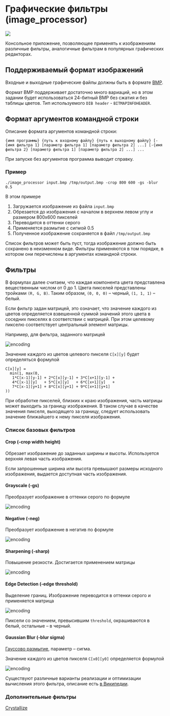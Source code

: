 # Графические фильтры (image_processor)

![](icon.bmp)

Консольное приложение,
позволяющее применять к изображениям различные фильтры,
аналогичные фильтрам в популярных графических редакторах.

## Поддерживаемый формат изображений

Входные и выходные графические файлы должны быть в формате [BMP](http://en.wikipedia.org/wiki/BMP_file_format).

Формат BMP поддерживает достаточно много вариаций, но в этом задании будет использоваться
24-битный BMP без сжатия и без таблицы цветов. Тип используемого `DIB header` - `BITMAPINFOHEADER`.

## Формат аргументов командной строки

Описание формата аргументов командной строки:

`{имя программы} {путь к входному файлу} {путь к выходному файлу}
[-{имя фильтра 1} [параметр фильтра 1] [параметр фильтра 2] ...]
[-{имя фильтра 2} [параметр фильтра 1] [параметр фильтра 2] ...] ...`

При запуске без аргументов программа выводит справку.

### Пример
`./image_processor input.bmp /tmp/output.bmp -crop 800 600 -gs -blur 0.5`

В этом примере
1. Загружается изображение из файла `input.bmp`
2. Обрезается до изображения с началом в верхнем левом углу и размером 800х600 пикселей
3. Переводится в оттенки серого
4. Применяется размытие с сигмой 0.5
5. Полученное изображение сохраняется в файл `/tmp/output.bmp`

Список фильтров может быть пуст, тогда изображение должно быть сохранено в неизменном виде.
Фильтры применяются в том порядке, в котором они перечислены в аргументах командной строки.

## Фильтры

В формулах далее считаем, что каждая компонента цвета
представлена вещественным числом от 0 до 1. Цвета пикселей
представлены тройками `(R, G, B)`. Таким образом, `(0, 0, 0)` – черный, 
`(1, 1, 1)` – белый.

Если фильтр задан матрицей, это означает, что значение каждого из цветов определяется взвешенной суммой
значений этого цвета в соседних пикселях в соответствии с матрицей. При этом целевому пикселю
соответствует центральный элемент матрицы.

Например, для фильтра, заданного матрицей

![encoding](https://latex.codecogs.com/svg.image?%5Cbegin%7Bbmatrix%7D1%20&%202%20&%203%20%5C%5C4%20&%205%20&%206%20%5C%5C7%20&%208%20&%209%20%5C%5C%5Cend%7Bbmatrix%7D)

Значение каждого из цветов целевого пикселя `C[x][y]` будет определяться формулой

```
C[x][y] =
  min(1, max(0,
   1*C[x-1][y-1] + 2*C[x][y-1] + 3*C[x+1][y-1] +
   4*C[x-1][y]   + 5*C[x][y]   + 6*C[x+1][y]   +
   7*C[x-1][y+1] + 8*C[x][y+1] + 9*C[x+1][y+1]
))
```

При обработке пикселей, близких к краю изображения, часть матрицы может выходить за границу изображения.
В таком случае в качестве значения пикселя, выходящего за границу, следует использовать значение ближайшего
к нему пикселя изображения. 

### Список базовых фильтров

#### Crop (-crop width height)
Обрезает изображение до заданных ширины и высоты. Используется верхняя левая часть изображения.

Если запрошенные ширина или высота превышают размеры исходного изображения, выдается доступная часть изображения.

#### Grayscale (-gs)
Преобразует изображение в оттенки серого по формуле

![encoding](https://latex.codecogs.com/svg.image?R'%20=%20G'%20=%20B'%20=0.299%20R%20&plus;%200%20.587%20G%20&plus;%200%20.%20114%20B)

#### Negative (-neg)
Преобразует изображение в негатив по формуле

![encoding](https://latex.codecogs.com/svg.image?R'%20=%201%20-%20R,%20G'%20=%201%20-%20G,%20B'%20=%201%20-%20B)

#### Sharpening (-sharp)
Повышение резкости. Достигается применением матрицы

![encoding](https://latex.codecogs.com/svg.image?%5Cbegin%7Bbmatrix%7D%20&%20-1%20&%20%20%5C%5C-1%20&%205%20&%20-1%20%5C%5C%20&%20-1%20&%20%20%5C%5C%5Cend%7Bbmatrix%7D)

#### Edge Detection (-edge threshold)
Выделение границ. Изображение переводится в оттенки серого и применяется матрица

![encoding](https://latex.codecogs.com/svg.image?%5Cbegin%7Bbmatrix%7D%20&%20-1%20&%20%20%5C%5C-1%20&%204%20&%20-1%20%5C%5C%20&%20-1%20&%20%20%5C%5C%5Cend%7Bbmatrix%7D)

Пиксели со значением, превысившим `threshold`, окрашиваются в белый, остальные – в черный.

#### Gaussian Blur (-blur sigma)
[Гауссово размытие](https://ru.wikipedia.org/wiki/Размытие_по_Гауссу),
параметр – сигма.

Значение каждого из цветов пикселя `C[x0][y0]` определяется формулой

![encoding](https://latex.codecogs.com/svg.image?C%5Bx_0%5D%5By_0%5D%20%3D%20%5Csum_%7Bx%3D0%2Cy%3D0%7D%5E%7Bwidth-1%2C%20height-1%7DC%5Bx%5D%5By%5D%5Cfrac%7B1%7D%7B2%5Cpi%5Csigma%5E2%7De%5E%7B-%5Cfrac%7B%5Cleft%7Cx_o-x%5Cright%7C%5E2%20%26plus%3B%20%5Cleft%7Cy_o-y%5Cright%7C%5E2%7D%7B2%5Csigma%5E2%7D%7D)

Существуют различные варианты реализации и оптимизации вычисления этого фильтра, описание есть [в Википедии](https://ru.wikipedia.org/wiki/Размытие_по_Гауссу).

### Дополнительные фильтры

[Crystallize](https://developer.apple.com/library/archive/documentation/GraphicsImaging/Reference/CoreImageFilterReference/index.html#//apple_ref/doc/filter/ci/CICrystallize)

